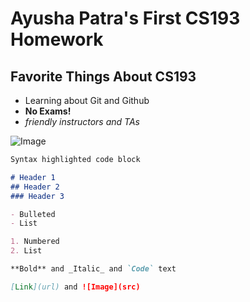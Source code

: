 # Ayusha Patra's First CS193 Homework


## Favorite Things About CS193

- Learning about Git and Github
- **No Exams!**
- _friendly instructors and TAs_

![Image](https://www.google.com/url?sa=i&url=https%3A%2F%2Fgetwallpapers.com%2Fcollection%2Fcoding-wallpapers-hd&psig=AOvVaw3cAO7dDjHUxxS_Pt4h8S_t&ust=1693196258590000&source=images&cd=vfe&opi=89978449&ved=0CA8QjRxqFwoTCOCX7939-4ADFQAAAAAdAAAAABAQ)

```markdown
Syntax highlighted code block

# Header 1
## Header 2
### Header 3

- Bulleted
- List

1. Numbered
2. List

**Bold** and _Italic_ and `Code` text

[Link](url) and ![Image](src)
```

